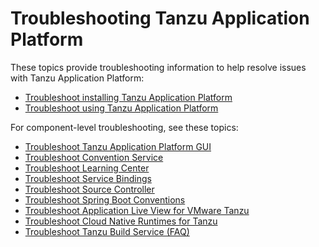 # Troubleshooting Tanzu Application Platform

These topics provide troubleshooting information to help resolve issues with Tanzu Application Platform:

- [Troubleshoot installing Tanzu Application Platform](troubleshooting-tap/troubleshoot-install-tap.md)
- [Troubleshoot using Tanzu Application Platform](troubleshooting-tap/troubleshoot-using-tap.md)

For component-level troubleshooting, see these topics:

* [Troubleshoot Tanzu Application Platform GUI](tap-gui/troubleshooting.md)
* [Troubleshoot Convention Service](convention-service/troubleshooting.md)
* [Troubleshoot Learning Center](learning-center/troubleshoot-learning-center.md)
* [Troubleshoot Service Bindings](service-bindings/troubleshooting.md)
* [Troubleshoot Source Controller](source-controller/troubleshooting.md)
* [Troubleshoot Spring Boot Conventions](spring-boot-conventions/troubleshooting.md)
* [Troubleshoot Application Live View for VMware Tanzu](https://docs.vmware.com/en/Application-Live-View-for-VMware-Tanzu/1.0/docs/GUID-troubleshooting.html)
* [Troubleshoot Cloud Native Runtimes for Tanzu](https://docs.vmware.com/en/Cloud-Native-Runtimes-for-VMware-Tanzu/1.0/tanzu-cloud-native-runtimes-1-0/GUID-troubleshooting.html)
* [Troubleshoot Tanzu Build Service (FAQ)](https://docs.vmware.com/en/Tanzu-Build-Service/1.4/vmware-tanzu-build-service-v14/GUID-faq.html)
